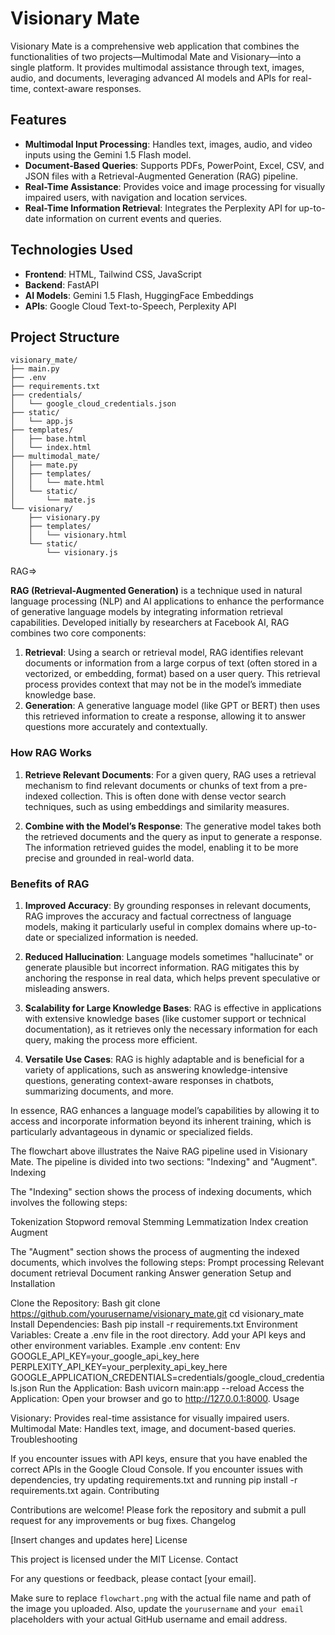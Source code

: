 
# Visionary Mate

Visionary Mate is a comprehensive web application that combines the functionalities of two projects—Multimodal Mate and Visionary—into a single platform. It provides multimodal assistance through text, images, audio, and documents, leveraging advanced AI models and APIs for real-time, context-aware responses.

## Features

- **Multimodal Input Processing**: Handles text, images, audio, and video inputs using the Gemini 1.5 Flash model.
- **Document-Based Queries**: Supports PDFs, PowerPoint, Excel, CSV, and JSON files with a Retrieval-Augmented Generation (RAG) pipeline.
- **Real-Time Assistance**: Provides voice and image processing for visually impaired users, with navigation and location services.
- **Real-Time Information Retrieval**: Integrates the Perplexity API for up-to-date information on current events and queries.

## Technologies Used

- **Frontend**: HTML, Tailwind CSS, JavaScript
- **Backend**: FastAPI
- **AI Models**: Gemini 1.5 Flash, HuggingFace Embeddings
- **APIs**: Google Cloud Text-to-Speech, Perplexity API

## Project Structure

```plaintext
visionary_mate/
├── main.py
├── .env
├── requirements.txt
├── credentials/
│   └── google_cloud_credentials.json
├── static/
│   └── app.js
├── templates/
│   ├── base.html
│   └── index.html
├── multimodal_mate/
│   ├── mate.py
│   ├── templates/
│   │   └── mate.html
│   └── static/
│       └── mate.js
└── visionary/
    ├── visionary.py
    ├── templates/
    │   └── visionary.html
    └── static/
        └── visionary.js
```

 RAG=>

**RAG (Retrieval-Augmented Generation)** is a technique used in natural language processing (NLP) and AI applications to enhance the performance of generative language models by integrating information retrieval capabilities. Developed initially by researchers at Facebook AI, RAG combines two core components:

1. **Retrieval**: Using a search or retrieval model, RAG identifies relevant documents or information from a large corpus of text (often stored in a vectorized, or embedding, format) based on a user query. This retrieval process provides context that may not be in the model’s immediate knowledge base.
2. **Generation**: A generative language model (like GPT or BERT) then uses this retrieved information to create a response, allowing it to answer questions more accurately and contextually.

### How RAG Works
1. **Retrieve Relevant Documents**: For a given query, RAG uses a retrieval mechanism to find relevant documents or chunks of text from a pre-indexed collection. This is often done with dense vector search techniques, such as using embeddings and similarity measures.
   
2. **Combine with the Model’s Response**: The generative model takes both the retrieved documents and the query as input to generate a response. The information retrieved guides the model, enabling it to be more precise and grounded in real-world data.

### Benefits of RAG

1. **Improved Accuracy**: By grounding responses in relevant documents, RAG improves the accuracy and factual correctness of language models, making it particularly useful in complex domains where up-to-date or specialized information is needed.

2. **Reduced Hallucination**: Language models sometimes "hallucinate" or generate plausible but incorrect information. RAG mitigates this by anchoring the response in real data, which helps prevent speculative or misleading answers.

3. **Scalability for Large Knowledge Bases**: RAG is effective in applications with extensive knowledge bases (like customer support or technical documentation), as it retrieves only the necessary information for each query, making the process more efficient.

4. **Versatile Use Cases**: RAG is highly adaptable and is beneficial for a variety of applications, such as answering knowledge-intensive questions, generating context-aware responses in chatbots, summarizing documents, and more.

In essence, RAG enhances a language model’s capabilities by allowing it to access and incorporate information beyond its inherent training, which is particularly advantageous in dynamic or specialized fields.

The flowchart above illustrates the Naive RAG pipeline used in Visionary Mate. The pipeline is divided into two sections: "Indexing" and "Augment".
Indexing

The "Indexing" section shows the process of indexing documents, which involves the following steps:

Tokenization
Stopword removal
Stemming
Lemmatization
Index creation
Augment

The "Augment" section shows the process of augmenting the indexed documents, which involves the following steps:
Prompt processing
Relevant document retrieval
Document ranking
Answer generation
Setup and Installation

Clone the Repository:
Bash
git clone https://github.com/yourusername/visionary_mate.git
cd visionary_mate
Install Dependencies:
Bash
pip install -r requirements.txt
Environment Variables:
Create a .env file in the root directory.
Add your API keys and other environment variables. Example .env content:
Env
GOOGLE_API_KEY=your_google_api_key_here
PERPLEXITY_API_KEY=your_perplexity_api_key_here
GOOGLE_APPLICATION_CREDENTIALS=credentials/google_cloud_credentials.json
Run the Application:
Bash
uvicorn main:app --reload
Access the Application:
Open your browser and go to http://127.0.0.1:8000.
Usage

Visionary: Provides real-time assistance for visually impaired users.
Multimodal Mate: Handles text, image, and document-based queries.
Troubleshooting

If you encounter issues with API keys, ensure that you have enabled the correct APIs in the Google Cloud Console.
If you encounter issues with dependencies, try updating requirements.txt and running pip install -r requirements.txt again.
Contributing

Contributions are welcome! Please fork the repository and submit a pull request for any improvements or bug fixes.
Changelog

[Insert changes and updates here]
License

This project is licensed under the MIT License.
Contact

For any questions or feedback, please contact [your email].

Make sure to replace `flowchart.png` with the actual file name and path of the image you uploaded. Also, update the `yourusername` and `your email` placeholders with your actual GitHub username and email address.

